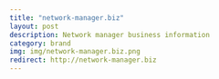 ```yaml
---
title: "network-manager.biz"
layout: post
description: Network manager business information
category: brand
img: img/network-manager.biz.png
redirect: http://network-manager.biz
---
```


